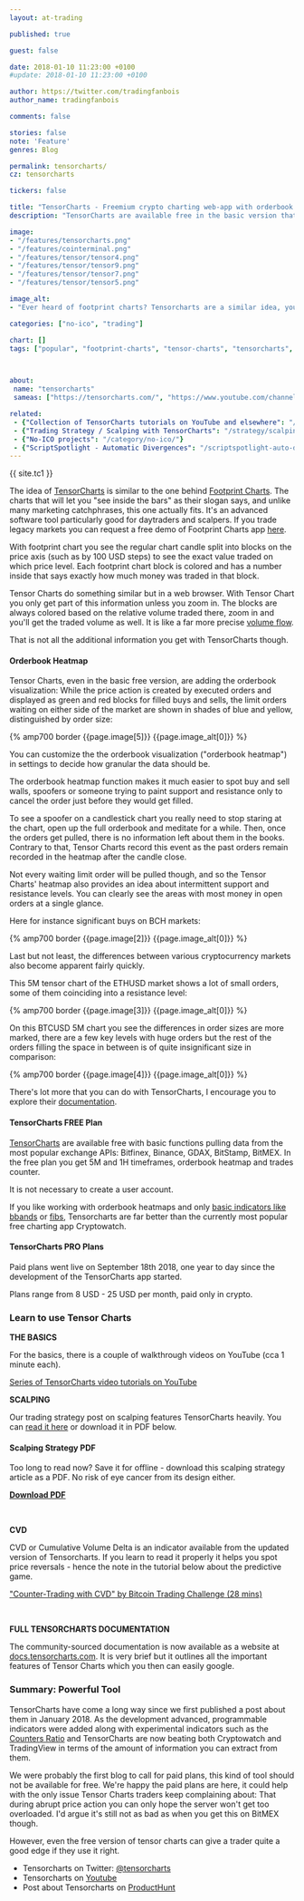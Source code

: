 ```yaml
---
layout: at-trading

published: true

guest: false

date: 2018-01-10 11:23:00 +0100
#update: 2018-01-10 11:23:00 +0100

author: https://twitter.com/tradingfanbois
author_name: tradingfanbois

comments: false

stories: false
note: 'Feature'
genres: Blog

permalink: tensorcharts/
cz: tensorcharts

tickers: false

title: "TensorCharts - Freemium crypto charting web-app with orderbook heatmap (you'll get to watch the whales)"
description: "TensorCharts are available free in the basic version that is still good for scalpers."

image:
- "/features/tensorcharts.png"
- "/features/cointerminal.png"
- "/features/tensor/tensor4.png"
- "/features/tensor/tensor9.png"
- "/features/tensor/tensor7.png"
- "/features/tensor/tensor5.png"

image_alt:
- "Ever heard of footprint charts? Tensorcharts are a similar idea, you will surprised how much information you can get from a single glance at the chart."

categories: ["no-ico", "trading"]

chart: []
tags: ["popular", "footprint-charts", "tensor-charts", "tensorcharts", "crypto-trading", "crypto-whales", "altcoin-trading"]



about:
 name: "tensorcharts"
 sameas: ["https://tensorcharts.com/", "https://www.youtube.com/channel/UCEEdXfhYRJQxlo8-w7qDZ1g", "https://bitcointalk.org/index.php?topic=2542026.0"]

related:
 - {"Collection of TensorCharts tutorials on YouTube and elsewhere": "/tensorcharts-tutorials/"}
 - {"Trading Strategy / Scalping with TensorCharts": "/strategy/scalping"}
 - {"No-ICO projects": "/category/no-ico/"}
 - {"ScriptSpotlight - Automatic Divergences": "/scriptspotlight-auto-divergences/"}
---
```


{{ site.tc1 }}

The idea of [TensorCharts](https://tensorcharts.com/?r=14) is similar to the one behind [Footprint Charts](https://footprintchart.com/). The charts that will let you "see inside the bars" as their slogan says, and unlike many marketing catchphrases, this one actually fits. It's an advanced software tool particularly good for daytraders and scalpers. If you trade legacy markets you can request a free demo of Footprint Charts app [here](https://marketdelta.com/solutions/footprint-charts/).

With footprint chart you see the regular chart candle split into blocks on the price axis (such as by 100 USD steps) to see the exact value traded on which price level. Each footprint chart block is colored and has a number inside that says exactly how much money was traded in that block.

Tensor Charts do something similar but in a web browser. With Tensor Chart you only get part of this information unless you zoom in. The blocks are always colored based on the relative volume traded there, zoom in and you'll get the traded volume as well. It is like a far more precise [volume flow](https://www.tradingview.com/script/EHTKtnIt-ST-Volume-Flow-v6/).

That is not all the additional information you get with TensorCharts though.

#### Orderbook Heatmap

Tensor Charts, even in the basic free version, are adding the orderbook visualization: While the price action is created by executed orders and displayed as green and red blocks for filled buys and sells, the limit orders waiting on either side of the market are shown in shades of blue and yellow, distinguished by order size:

{% amp700 border {{page.image[5]}} {{page.image_alt[0]}} %}

You can customize the the orderbook visualization ("orderbook heatmap") in settings to decide how granular the data should be.

The orderbook heatmap function makes it much easier to spot buy and sell walls, spoofers or someone trying to paint support and resistance only to cancel the order just before they would get filled.

To see a spoofer on a candlestick chart you really need to stop staring at the chart, open up the full orderbook and meditate for a while. Then, once the orders get pulled, there is no information left about them in the books. Contrary to that, Tensor Charts record this event as the past orders remain recorded in the heatmap after the candle close.

Not every waiting limit order will be pulled though, and so the Tensor Charts' heatmap also provides an idea about intermittent support and resistance levels. You can clearly see the areas with most money in open orders at a single glance.

Here for instance significant buys on BCH markets:

{% amp700 border {{page.image[2]}} {{page.image_alt[0]}} %}

Last but not least, the differences between various cryptocurrency markets also become apparent fairly quickly.

This 5M tensor chart of the ETHUSD market shows a lot of small orders, some of them coinciding into a resistance level:

{% amp700 border {{page.image[3]}} {{page.image_alt[0]}} %}

On this BTCUSD 5M chart you see the differences in order sizes are more marked, there are a few key levels with huge orders but the rest of the orders filling the space in between is of quite insignificant size in comparison:

{% amp700 border {{page.image[4]}} {{page.image_alt[0]}} %}

There's lot more that you can do with TensorCharts, I encourage you to explore their [documentation](https://docs.tensorcharts.com/docs/counters_ratio/).

#### TensorCharts FREE Plan

<a rel="nofollow" href="https://tensorcharts.com/?r=14">TensorCharts</a> are available free with basic functions pulling data from the most popular exchange APIs: Bitfinex, Binance, GDAX, BitStamp, BitMEX. In the free plan you get 5M and 1H timeframes, orderbook heatmap and trades counter.

It is not necessary to create a user account.

If you like working with orderbook heatmaps and only [basic indicators like bbands](/technical-analysis/) or [fibs](/strategy/fibs), Tensorcharts are far better than the currently most popular free charting app Cryptowatch.

#### TensorCharts PRO Plans

Paid plans went live on September 18th 2018, one year to day since the development of the TensorCharts app started.

Plans range from 8 USD - 25 USD per month, paid only in crypto.

### Learn to use Tensor Charts

**THE BASICS**

For the basics, there is a couple of walkthrough videos on YouTube (cca 1 minute each).

[Series of TensorCharts video tutorials on YouTube](https://www.youtube.com/watch?v=YZCUMtV8rBU&list=PLV2igM-bP06wcjn5J2Msu9nI3VYhvhu6T)

<amp-youtube
       data-videoid="YZCUMtV8rBU"
       layout="responsive"
       width="700" height="360">
</amp-youtube>

**SCALPING**

Our trading strategy post on scalping features TensorCharts heavily. You can [read it here](/strategy/scalping/) or download it in PDF below.

<section class="sidebar-nl container-center">
<h4>Scalping Strategy PDF</h4>
<p>Too long to read now? Save it for offline - download this scalping strategy article as a PDF. No risk of eye cancer from its design either.</p>
<p><a href="/uploads/pdf/altcointrading-net_tensorcharts_scalping.pdf" target="_blank" title="AltcoinTrading.NET TensorCharts Scalping Guide"><b>Download PDF</b></a></p>
</section>

<p>&nbsp;</p>

**CVD**

CVD or Cumulative Volume Delta is an indicator available from the updated version of Tensorcharts. If you learn to read it properly it helps you spot price reversals - hence the note in the tutorial below about the predictive game.

["Counter-Trading with CVD" by Bitcoin Trading Challenge (28 mins)](https://www.youtube.com/watch?v=gj-zxO-ZnSU)

<amp-youtube
       data-videoid="gj-zxO-ZnSU"
       layout="responsive"
       width="700" height="360">
</amp-youtube>

<p>&nbsp;</p>

**FULL TENSORCHARTS DOCUMENTATION**

The community-sourced documentation is now available as a website at [docs.tensorcharts.com](https://docs.tensorcharts.com/). It is very brief but it outlines all the important features of Tensor Charts which you then can easily google.

### Summary: Powerful Tool

TensorCharts have come a long way since we first published a post about them in January 2018. As the development advanced, programmable indicators were added along with experimental indicators such as the [Counters Ratio](https://docs.tensorcharts.com/docs/counters_ratio/) and TensorCharts are now beating both Cryptowatch and TradingView in terms of the amount of information you can extract from them.   

We were probably the first blog to call for paid plans, this kind of tool should not be available for free. We're happy the paid plans are here, it could help with the only issue Tensor Charts traders keep complaining about: That during abrupt price action you can only hope the server won't get too overloaded. I'd argue it's still not as bad as when you get this on BitMEX though.

However, even the free version of tensor charts can give a trader quite a good edge if they use it right.

* Tensorcharts on Twitter: [@tensorcharts](https://twitter.com/tensorcharts)
* Tensorcharts on [Youtube](https://www.youtube.com/channel/UCEEdXfhYRJQxlo8-w7qDZ1g)
* Post about Tensorcharts on [ProductHunt](https://www.producthunt.com/posts/tensorcharts)
